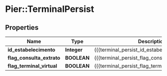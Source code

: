 # Pier::TerminalPersist

## Properties
Name | Type | Description | Notes
------------ | ------------- | ------------- | -------------
**id_estabelecimento** | **Integer** | {{{terminal_persist_id_estabelecimento_value}}} | 
**flag_consulta_extrato** | **BOOLEAN** | {{{terminal_persist_flag_consulta_extrato_value}}} | 
**flag_terminal_virtual** | **BOOLEAN** | {{{terminal_persist_flag_terminal_virtual_value}}} | 


